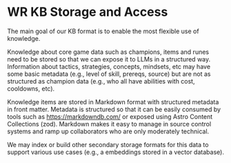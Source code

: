# WR KB Storage and Access

The main goal of our KB format is to enable the most flexible use
of knowledge.

Knowledge about core game data such as champions, items and runes need
to be stored so that we can expose it to LLMs in a structured way.
Information about tactics, strategies, concepts, mindsets, etc may have
some basic metadata (e.g., level of skill, prereqs, source) but are
not as structured as champion data (e.g., who all have abilities with cost,
cooldowns, etc).

Knowledge items are stored in Markdown format with structured metadata in
front matter. Metadata is structured so that it can be easily consumed
by tools such as https://markdowndb.com/ or exposed using Astro Content
Collections (zod). Markdown makes it easy to manage in source control
systems and ramp up collaborators who are only moderately technical.

We may index or build other secondary storage formats for this data
to support various use cases (e.g., a embeddings stored in a vector database).